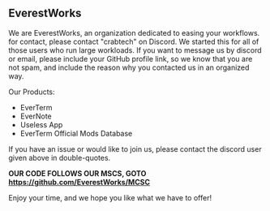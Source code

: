 

## EverestWorks

We are EverestWorks, an organization dedicated to easing your workflows. for contact, please contact "crabtech" on Discord.
We started this for all of those users who run large workloads.
If you want to message us by discord or email, please include your GitHub profile link, so we know that you are not spam, and include the reason why you contacted us in an organized way.

Our Products:
- EverTerm
- EverNote
- Useless App
- EverTerm Official Mods Database


If you have an issue or would like to join us, please contact the discord user given above in double-quotes.

**OUR CODE FOLLOWS OUR MSCS, GOTO https://github.com/EverestWorks/MCSC**

Enjoy your time, and we hope you like what we have to offer!
